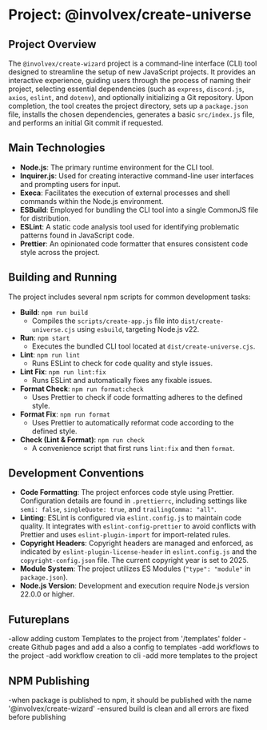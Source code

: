 <!-- @format -->

# Project: @involvex/create-universe

## Project Overview

The `@involvex/create-wizard` project is a command-line interface (CLI) tool designed to streamline the setup of new JavaScript projects. It provides an interactive experience, guiding users through the process of naming their project, selecting essential dependencies (such as `express`, `discord.js`, `axios`, `eslint`, and `dotenv`), and optionally initializing a Git repository. Upon completion, the tool creates the project directory, sets up a `package.json` file, installs the chosen dependencies, generates a basic `src/index.js` file, and performs an initial Git commit if requested.

## Main Technologies

- **Node.js**: The primary runtime environment for the CLI tool.
- **Inquirer.js**: Used for creating interactive command-line user interfaces and prompting users for input.
- **Execa**: Facilitates the execution of external processes and shell commands within the Node.js environment.
- **ESBuild**: Employed for bundling the CLI tool into a single CommonJS file for distribution.
- **ESLint**: A static code analysis tool used for identifying problematic patterns found in JavaScript code.
- **Prettier**: An opinionated code formatter that ensures consistent code style across the project.

## Building and Running

The project includes several npm scripts for common development tasks:

- **Build**: `npm run build`
  - Compiles the `scripts/create-app.js` file into `dist/create-universe.cjs` using `esbuild`, targeting Node.js v22.
- **Run**: `npm start`
  - Executes the bundled CLI tool located at `dist/create-universe.cjs`.
- **Lint**: `npm run lint`
  - Runs ESLint to check for code quality and style issues.
- **Lint Fix**: `npm run lint:fix`
  - Runs ESLint and automatically fixes any fixable issues.
- **Format Check**: `npm run format:check`
  - Uses Prettier to check if code formatting adheres to the defined style.
- **Format Fix**: `npm run format`
  - Uses Prettier to automatically reformat code according to the defined style.
- **Check (Lint & Format)**: `npm run check`
  - A convenience script that first runs `lint:fix` and then `format`.

## Development Conventions

- **Code Formatting**: The project enforces code style using Prettier. Configuration details are found in `.prettierrc`, including settings like `semi: false`, `singleQuote: true`, and `trailingComma: "all"`.
- **Linting**: ESLint is configured via `eslint.config.js` to maintain code quality. It integrates with `eslint-config-prettier` to avoid conflicts with Prettier and uses `eslint-plugin-import` for import-related rules.
- **Copyright Headers**: Copyright headers are managed and enforced, as indicated by `eslint-plugin-license-header` in `eslint.config.js` and the `copyright-config.json` file. The current copyright year is set to 2025.
- **Module System**: The project utilizes ES Modules (`"type": "module"` in `package.json`).
- **Node.js Version**: Development and execution require Node.js version 22.0.0 or higher.

## Futureplans

-allow adding custom Templates to the project from '/templates' folder
-create Github pages and add a also a config to templates
-add workflows to the project
-add workflow creation to cli
-add more templates to the project

## NPM Publishing

-when package is published to npm, it should be published with the name '@involvex/create-wizard'
-ensured build is clean and all errors are fixed before publishing
